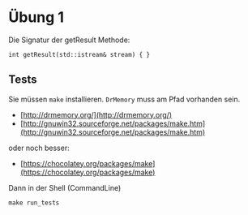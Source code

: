 # Übung 1

Die Signatur der getResult Methode:

    int getResult(std::istream& stream) { }
    
## Tests

Sie müssen `make` installieren. `DrMemory` muss am Pfad vorhanden sein.

* [http://drmemory.org/](http://drmemory.org/)
* [http://gnuwin32.sourceforge.net/packages/make.htm](http://gnuwin32.sourceforge.net/packages/make.htm)

oder noch besser:

* [https://chocolatey.org/packages/make](https://chocolatey.org/packages/make)

Dann in der Shell (CommandLine)

    make run_tests